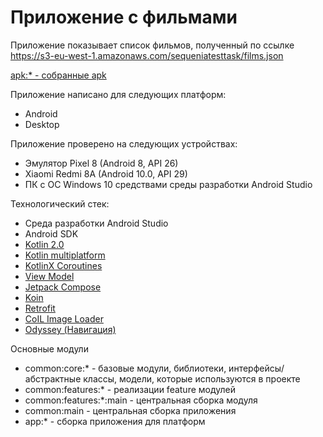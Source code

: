 # Приложение с фильмами

Приложение показывает список фильмов, полученный по ссылке
https://s3-eu-west-1.amazonaws.com/sequeniatesttask/films.json

[apk:* - собранные apk](apk)

Приложение написано для следующих платформ:
- Android
- Desktop

Приложение проверено на следующих устройствах:
- Эмулятор Pixel 8 (Android 8, API 26)
- Xiaomi Redmi 8A (Android 10.0, API 29)
- ПК с ОС Windows 10 средствами среды разработки Android Studio

Технологический стек:
- Среда разработки Android Studio
- Android SDK
- [Kotlin 2.0](https://kotlinlang.org/docs/whatsnew20.html)
- [Kotlin multiplatform](https://kotlinlang.org/docs/multiplatform.html)
- [KotlinX Coroutines](https://github.com/Kotlin/kotlinx.coroutines)
- [View Model](https://www.jetbrains.com/help/kotlin-multiplatform-dev/compose-viewmodel.html)
- [Jetpack Compose](https://developer.android.com/develop/ui/compose)
- [Koin](https://insert-koin.io/)
- [Retrofit](https://square.github.io/retrofit/)
- [CoIL Image Loader](https://coil-kt.github.io/coil/)
- [Odyssey (Навигация)](https://github.com/AlexGladkov/Odyssey)

Основные модули
- common:core:* - базовые модули, библиотеки, интерфейсы/абстрактные классы, модели,
  которые используются в проекте
- common:features:* - реализации feature модулей
- common:features:*:main - центральная сборка модуля
- common:main - центральная сборка приложения
- app:* - сборка приложения для платформ